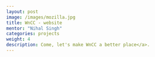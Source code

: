 ```yaml
---
layout: post
image: /images/mozilla.jpg
title: WnCC - website
mentor: "Nihal Singh"
categories: projects
weight: 4
description: Come, let's make WnCC a better place</a>.
---
```

